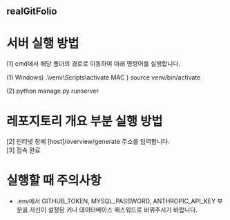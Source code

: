 ## realGitFolio

# 서버 실행 방법

[1] cmd에서 해당 폴더의 경로로 이동하여 아래 명령어를 실행합니다.

 (1) Windows) .\venv\Scripts\activate
     MAC    ) source venv/bin/activate
     
 (2) python manage.py runserver
 
  
# 레포지토리 개요 부분 실행 방법  

[2] 인터넷 창에 [host]/overview/generate 주소를 입력합니다.  
[3] 접속 완료  
  
# 실행할 때 주의사항  

- .env에서 GITHUB_TOKEN, MYSQL_PASSWORD, ANTHROPIC_API_KEY 부분을 자신이 설정된 키나 데이터베이스 패스워드로 바꿔주시기 바랍니다.  
